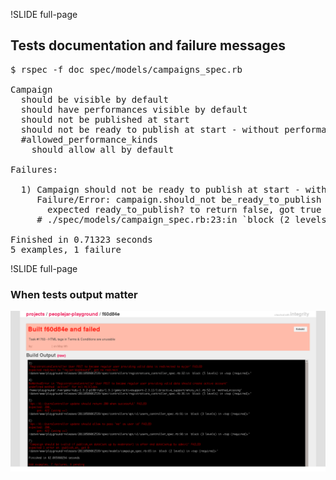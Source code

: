 !SLIDE full-page

## Tests documentation and failure messages ##

<pre class="console">
$ rspec -f doc spec/models/campaigns_spec.rb

Campaign
  <span class="ok">should be visible by default</span>
  <span class="ok">should have performances visible by default</span>
  <span class="ok">should not be published at start</span>
  <span class="fail">should not be ready to publish at start - without performances, etc</span>
  #allowed_performance_kinds
    <span class="ok">should allow all by default</span>
    
Failures:

  1) Campaign should not be ready to publish at start - without performances, etc
     <span class="fail">Failure/Error: campaign.should_not be_ready_to_publish</span>
     <span class="fail">  expected ready_to_publish? to return false, got true</span>
     # ./spec/models/campaign_spec.rb:23:in `block (2 levels) in <top (required)>'

Finished in 0.71323 seconds
<span class="fail">5 examples, 1 failure</span>
</pre>


!SLIDE full-page
### When tests output matter ###

![integrity](integrity.png)